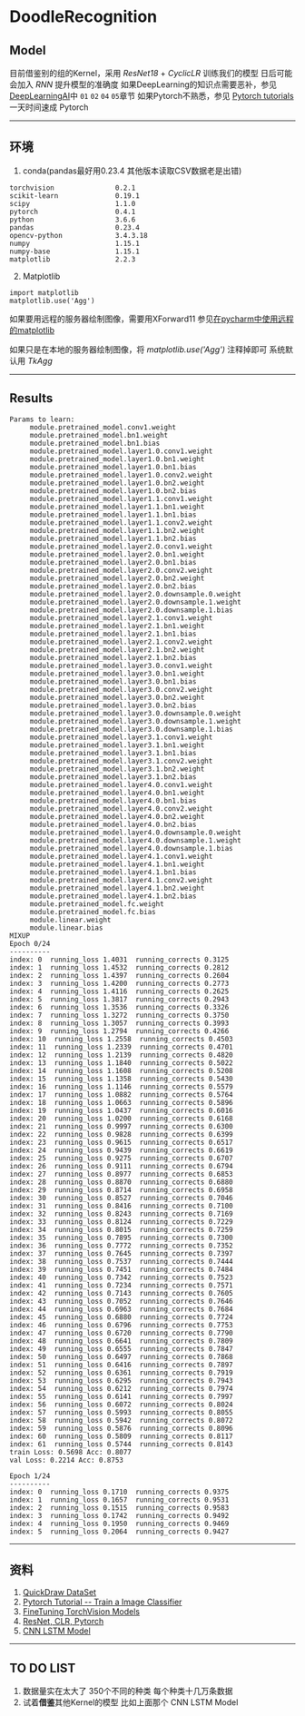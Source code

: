 # DoodleRecognition

## Model
目前借鉴别的组的Kernel，采用 *ResNet18* + *CyclicLR* 训练我们的模型 日后可能会加入 *RNN* 提升模型的准确度
如果DeepLearning的知识点需要恶补，参见 [DeepLearningAI](https://mooc.study.163.com/smartSpec/detail/1001319001.htm)中 `01` `02` `04` `05`章节
如果Pytorch不熟悉，参见 [Pytorch tutorials](https://pytorch.org/tutorials/) 一天时间速成 Pytorch

------

## 环境
1. conda(pandas最好用0.23.4 其他版本读取CSV数据老是出错)
```
torchvision               0.2.1                    
scikit-learn              0.19.1         
scipy                     1.1.0           
pytorch                   0.4.1         
python                    3.6.6                
pandas                    0.23.4          
opencv-python             3.4.3.18                 
numpy                     1.15.1          
numpy-base                1.15.1         
matplotlib                2.2.3            
```

2. Matplotlib
```
import matplotlib
matplotlib.use('Agg')
```

如果要用远程的服务器绘制图像，需要用XForward11 参见[在pycharm中使用远程的matplotlib](https://stackoverflow.com/questions/30813370/how-can-i-enable-x-11-forwarding-in-pycharm-when-connecting-to-vagrant-or-a-rem/32945380#32945380)

如果只是在本地的服务器绘制图像，将 *matplotlib.use('Agg')* 注释掉即可 系统默认用 *TkAgg*

----

## Results
```
Params to learn:
	 module.pretrained_model.conv1.weight
	 module.pretrained_model.bn1.weight
	 module.pretrained_model.bn1.bias
	 module.pretrained_model.layer1.0.conv1.weight
	 module.pretrained_model.layer1.0.bn1.weight
	 module.pretrained_model.layer1.0.bn1.bias
	 module.pretrained_model.layer1.0.conv2.weight
	 module.pretrained_model.layer1.0.bn2.weight
	 module.pretrained_model.layer1.0.bn2.bias
	 module.pretrained_model.layer1.1.conv1.weight
	 module.pretrained_model.layer1.1.bn1.weight
	 module.pretrained_model.layer1.1.bn1.bias
	 module.pretrained_model.layer1.1.conv2.weight
	 module.pretrained_model.layer1.1.bn2.weight
	 module.pretrained_model.layer1.1.bn2.bias
	 module.pretrained_model.layer2.0.conv1.weight
	 module.pretrained_model.layer2.0.bn1.weight
	 module.pretrained_model.layer2.0.bn1.bias
	 module.pretrained_model.layer2.0.conv2.weight
	 module.pretrained_model.layer2.0.bn2.weight
	 module.pretrained_model.layer2.0.bn2.bias
	 module.pretrained_model.layer2.0.downsample.0.weight
	 module.pretrained_model.layer2.0.downsample.1.weight
	 module.pretrained_model.layer2.0.downsample.1.bias
	 module.pretrained_model.layer2.1.conv1.weight
	 module.pretrained_model.layer2.1.bn1.weight
	 module.pretrained_model.layer2.1.bn1.bias
	 module.pretrained_model.layer2.1.conv2.weight
	 module.pretrained_model.layer2.1.bn2.weight
	 module.pretrained_model.layer2.1.bn2.bias
	 module.pretrained_model.layer3.0.conv1.weight
	 module.pretrained_model.layer3.0.bn1.weight
	 module.pretrained_model.layer3.0.bn1.bias
	 module.pretrained_model.layer3.0.conv2.weight
	 module.pretrained_model.layer3.0.bn2.weight
	 module.pretrained_model.layer3.0.bn2.bias
	 module.pretrained_model.layer3.0.downsample.0.weight
	 module.pretrained_model.layer3.0.downsample.1.weight
	 module.pretrained_model.layer3.0.downsample.1.bias
	 module.pretrained_model.layer3.1.conv1.weight
	 module.pretrained_model.layer3.1.bn1.weight
	 module.pretrained_model.layer3.1.bn1.bias
	 module.pretrained_model.layer3.1.conv2.weight
	 module.pretrained_model.layer3.1.bn2.weight
	 module.pretrained_model.layer3.1.bn2.bias
	 module.pretrained_model.layer4.0.conv1.weight
	 module.pretrained_model.layer4.0.bn1.weight
	 module.pretrained_model.layer4.0.bn1.bias
	 module.pretrained_model.layer4.0.conv2.weight
	 module.pretrained_model.layer4.0.bn2.weight
	 module.pretrained_model.layer4.0.bn2.bias
	 module.pretrained_model.layer4.0.downsample.0.weight
	 module.pretrained_model.layer4.0.downsample.1.weight
	 module.pretrained_model.layer4.0.downsample.1.bias
	 module.pretrained_model.layer4.1.conv1.weight
	 module.pretrained_model.layer4.1.bn1.weight
	 module.pretrained_model.layer4.1.bn1.bias
	 module.pretrained_model.layer4.1.conv2.weight
	 module.pretrained_model.layer4.1.bn2.weight
	 module.pretrained_model.layer4.1.bn2.bias
	 module.pretrained_model.fc.weight
	 module.pretrained_model.fc.bias
	 module.linear.weight
	 module.linear.bias
MIXUP
Epoch 0/24
----------
index: 0  running_loss 1.4031  running_corrects 0.3125
index: 1  running_loss 1.4532  running_corrects 0.2812
index: 2  running_loss 1.4397  running_corrects 0.2604
index: 3  running_loss 1.4200  running_corrects 0.2773
index: 4  running_loss 1.4116  running_corrects 0.2625
index: 5  running_loss 1.3817  running_corrects 0.2943
index: 6  running_loss 1.3536  running_corrects 0.3326
index: 7  running_loss 1.3272  running_corrects 0.3750
index: 8  running_loss 1.3057  running_corrects 0.3993
index: 9  running_loss 1.2794  running_corrects 0.4266
index: 10  running_loss 1.2558  running_corrects 0.4503
index: 11  running_loss 1.2339  running_corrects 0.4701
index: 12  running_loss 1.2139  running_corrects 0.4820
index: 13  running_loss 1.1840  running_corrects 0.5022
index: 14  running_loss 1.1608  running_corrects 0.5208
index: 15  running_loss 1.1358  running_corrects 0.5430
index: 16  running_loss 1.1146  running_corrects 0.5579
index: 17  running_loss 1.0882  running_corrects 0.5764
index: 18  running_loss 1.0663  running_corrects 0.5896
index: 19  running_loss 1.0437  running_corrects 0.6016
index: 20  running_loss 1.0200  running_corrects 0.6168
index: 21  running_loss 0.9997  running_corrects 0.6300
index: 22  running_loss 0.9828  running_corrects 0.6399
index: 23  running_loss 0.9615  running_corrects 0.6517
index: 24  running_loss 0.9439  running_corrects 0.6619
index: 25  running_loss 0.9275  running_corrects 0.6707
index: 26  running_loss 0.9111  running_corrects 0.6794
index: 27  running_loss 0.8977  running_corrects 0.6853
index: 28  running_loss 0.8870  running_corrects 0.6880
index: 29  running_loss 0.8714  running_corrects 0.6958
index: 30  running_loss 0.8527  running_corrects 0.7046
index: 31  running_loss 0.8416  running_corrects 0.7100
index: 32  running_loss 0.8243  running_corrects 0.7169
index: 33  running_loss 0.8124  running_corrects 0.7229
index: 34  running_loss 0.8015  running_corrects 0.7259
index: 35  running_loss 0.7895  running_corrects 0.7300
index: 36  running_loss 0.7772  running_corrects 0.7352
index: 37  running_loss 0.7645  running_corrects 0.7397
index: 38  running_loss 0.7537  running_corrects 0.7444
index: 39  running_loss 0.7451  running_corrects 0.7484
index: 40  running_loss 0.7342  running_corrects 0.7523
index: 41  running_loss 0.7234  running_corrects 0.7571
index: 42  running_loss 0.7143  running_corrects 0.7605
index: 43  running_loss 0.7052  running_corrects 0.7646
index: 44  running_loss 0.6963  running_corrects 0.7684
index: 45  running_loss 0.6880  running_corrects 0.7724
index: 46  running_loss 0.6796  running_corrects 0.7753
index: 47  running_loss 0.6720  running_corrects 0.7790
index: 48  running_loss 0.6641  running_corrects 0.7809
index: 49  running_loss 0.6555  running_corrects 0.7847
index: 50  running_loss 0.6497  running_corrects 0.7868
index: 51  running_loss 0.6416  running_corrects 0.7897
index: 52  running_loss 0.6361  running_corrects 0.7919
index: 53  running_loss 0.6295  running_corrects 0.7943
index: 54  running_loss 0.6212  running_corrects 0.7974
index: 55  running_loss 0.6141  running_corrects 0.7997
index: 56  running_loss 0.6072  running_corrects 0.8024
index: 57  running_loss 0.5993  running_corrects 0.8055
index: 58  running_loss 0.5942  running_corrects 0.8072
index: 59  running_loss 0.5876  running_corrects 0.8096
index: 60  running_loss 0.5809  running_corrects 0.8117
index: 61  running_loss 0.5744  running_corrects 0.8143
train Loss: 0.5698 Acc: 0.8077
val Loss: 0.2214 Acc: 0.8753

Epoch 1/24
----------
index: 0  running_loss 0.1710  running_corrects 0.9375
index: 1  running_loss 0.1657  running_corrects 0.9531
index: 2  running_loss 0.1515  running_corrects 0.9583
index: 3  running_loss 0.1742  running_corrects 0.9492
index: 4  running_loss 0.1950  running_corrects 0.9469
index: 5  running_loss 0.2064  running_corrects 0.9427
```

----

## 资料
1. [QuickDraw DataSet](https://github.com/googlecreativelab/quickdraw-dataset#the-raw-moderated-dataset)
2. [Pytorch Tutorial -- Train a Image Classifier](https://pytorch.org/tutorials/beginner/blitz/cifar10_tutorial.html#sphx-glr-beginner-blitz-cifar10-tutorial-py)
3. [FineTuning TorchVision Models](https://pytorch.org/tutorials/beginner/finetuning_torchvision_models_tutorial.html)
4. [ResNet, CLR, Pytorch](https://www.kaggle.com/prajjwal/resnet-clr-pytorch)
5. [CNN LSTM Model](https://www.kaggle.com/kmader/quickdraw-baseline-lstm-reading-and-submission)

----

## TO DO LIST
1. 数据量实在太大了 350个不同的种类 每个种类十几万条数据
2. 试着**借鉴**其他Kernel的模型 比如上面那个 CNN LSTM Model
